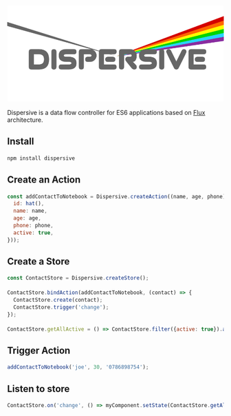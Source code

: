 ![Dispersive](https://raw.githubusercontent.com/dawee/dispersive-logo/master/dispersive-white-bg.png)


Dispersive is a data flow controller for ES6 applications based on [Flux](https://github.com/facebook/flux) architecture.


## Install

```sh
npm install dispersive
```

## Create an Action

```js
const addContactToNotebook = Dispersive.createAction((name, age, phone) => ({
  id: hat(),
  name: name,
  age: age,
  phone: phone,
  active: true,
}));
```

## Create a Store

```js
const ContactStore = Dispersive.createStore();

ContactStore.bindAction(addContactToNotebook, (contact) => {
  ContactStore.create(contact);
  ContactStore.trigger('change');
});

ContactStore.getAllActive = () => ContactStore.filter({active: true}).all();
```

## Trigger Action

```js
addContactToNotebook('joe', 30, '0786898754');
```

## Listen to store

```js
ContactStore.on('change', () => myComponent.setState(ContactStore.getAllActive()));
```
